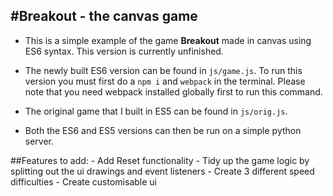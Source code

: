 #Breakout - the canvas game
---

- This is a simple example of the game **Breakout** made in canvas using ES6 syntax. This version is currently unfinished.

- The newly built ES6 version can be found in `js/game.js`. To run this version you must first do a `npm i` and `webpack` in the terminal. Please note that you need webpack installed globally first to run this command. 

- The original game that I built in ES5 can be found in `js/orig.js`.

- Both the ES6 and ES5 versions can then be run on a simple python server.

##Features to add:
	- Add Reset functionality
	- Tidy up the game logic by splitting out the ui drawings and event listeners
	- Create 3 different speed difficulties
    - Create customisable ui